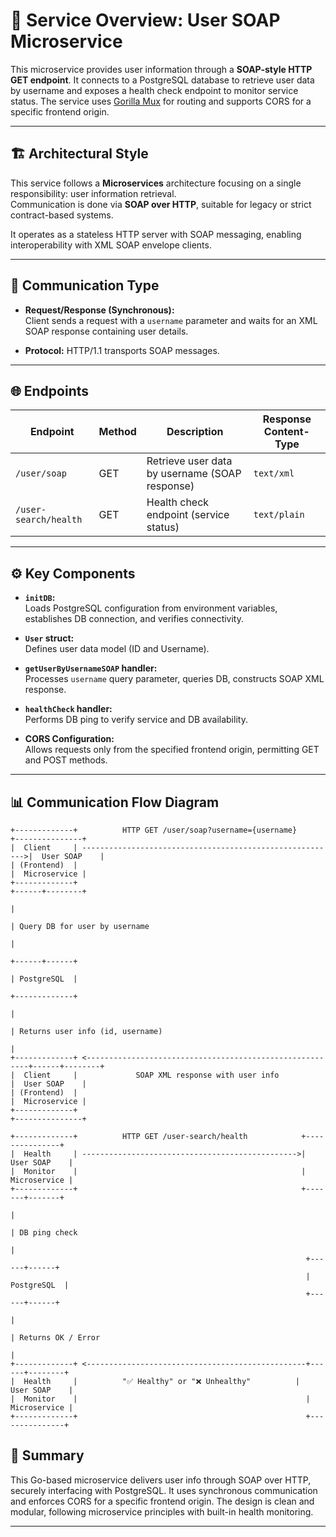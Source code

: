# 🚀 Service Overview: User SOAP Microservice

This microservice provides user information through a **SOAP-style HTTP GET endpoint**. It connects to a PostgreSQL database to retrieve user data by username and exposes a health check endpoint to monitor service status. The service uses [Gorilla Mux](https://github.com/gorilla/mux) for routing and supports CORS for a specific frontend origin.

---

## 🏗 Architectural Style

This service follows a **Microservices** architecture focusing on a single responsibility: user information retrieval.  
Communication is done via **SOAP over HTTP**, suitable for legacy or strict contract-based systems.

It operates as a stateless HTTP server with SOAP messaging, enabling interoperability with XML SOAP envelope clients.

---

## 🔗 Communication Type

- **Request/Response (Synchronous):**  
  Client sends a request with a `username` parameter and waits for an XML SOAP response containing user details.

- **Protocol:** HTTP/1.1 transports SOAP messages.

---

## 🌐 Endpoints

| Endpoint              | Method | Description                                      | Response Content-Type |
|-----------------------|--------|------------------------------------------------|-----------------------|
| `/user/soap`          | GET    | Retrieve user data by username (SOAP response) | `text/xml`            |
| `/user-search/health` | GET    | Health check endpoint (service status)          | `text/plain`          |

---

## ⚙️ Key Components

- **`initDB`:**  
  Loads PostgreSQL configuration from environment variables, establishes DB connection, and verifies connectivity.

- **`User` struct:**  
  Defines user data model (ID and Username).

- **`getUserByUsernameSOAP` handler:**  
  Processes `username` query parameter, queries DB, constructs SOAP XML response.

- **`healthCheck` handler:**  
  Performs DB ping to verify service and DB availability.

- **CORS Configuration:**  
  Allows requests only from the specified frontend origin, permitting GET and POST methods.

---

## 📊 Communication Flow Diagram

```text
+-------------+          HTTP GET /user/soap?username={username}          +---------------+
|  Client     | --------------------------------------------------------->|  User SOAP    |
| (Frontend)  |                                                           |  Microservice |
+-------------+                                                           +------+--------+
                                                                                 |
                                                                                 | Query DB for user by username
                                                                                 |
                                                                          +------+------+
                                                                          | PostgreSQL  |
                                                                          +-------------+
                                                                                 |
                                                                                 | Returns user info (id, username)
                                                                                 |
+-------------+ <---------------------------------------------------------+------+--------+
|  Client     |             SOAP XML response with user info              |  User SOAP    |
| (Frontend)  |                                                           |  Microservice |
+-------------+                                                           +---------------+

+-------------+          HTTP GET /user-search/health            +---------------+
|  Health     | ------------------------------------------------>|  User SOAP    |
|  Monitor    |                                                  |  Microservice |
+-------------+                                                  +-------+-------+
                                                                         |
                                                                         | DB ping check
                                                                         |
                                                                  +------+------+
                                                                  | PostgreSQL  |
                                                                  +------+------+
                                                                         |
                                                                         | Returns OK / Error
                                                                         |
+-------------+ <-------------------------------------------------+------+--------+
|  Health     |          "✅ Healthy" or "❌ Unhealthy"          |  User SOAP    |
|  Monitor    |                                                   |  Microservice |
+-------------+                                                   +---------------+
``` 

## 📝 Summary

This Go-based microservice delivers user info through SOAP over HTTP, securely interfacing with PostgreSQL. It uses synchronous communication and enforces CORS for a specific frontend origin. The design is clean and modular, following microservice principles with built-in health monitoring.

---

